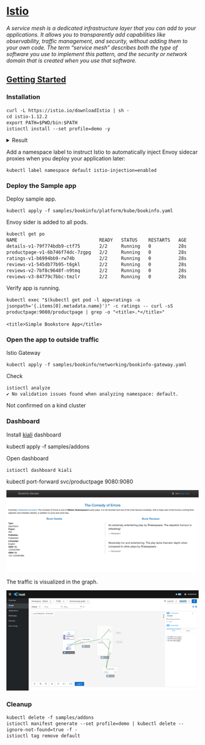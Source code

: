 # [Istio](https://istio.io/)


*A service mesh is a dedicated infrastructure layer that you can add to your applications. It allows you to transparently add capabilities like observability, traffic management, and security, without adding them to your own code. The term “service mesh” describes both the type of software you use to implement this pattern, and the security or network domain that is created when you use that software.*

## [Getting Started](https://istio.io/latest/docs/setup/getting-started/)

### Installation

```
curl -L https://istio.io/downloadIstio | sh -
cd istio-1.12.2
export PATH=$PWD/bin:$PATH
istioctl install --set profile=demo -y
```

<details><summary>Result</summary>

```
✔ Istio core installed
✔ Istiod installed
✔ Egress gateways installed
✔ Ingress gateways installed
✔ Installation complete                                                                                              Making this installation the default for injection and validation.

Thank you for installing Istio 1.12.  Please take a few minutes to tell us about your install/upgrade experience!  https://forms.gle/FegQbc9UvePd4Z9z7
```

</details>

Add a namespace label to instruct Istio to automatically inject Envoy sidecar proxies when you deploy your application later:

```
kubectl label namespace default istio-injection=enabled
```

### Deploy the Sample app

Deploy sample app.

```
kubectl apply -f samples/bookinfo/platform/kube/bookinfo.yaml
```

Envoy sider is added to all pods.

```
kubectl get po
NAME                              READY   STATUS    RESTARTS   AGE
details-v1-79f774bdb9-ctf75       2/2     Running   0          28s
productpage-v1-6b746f74dc-7zgpg   2/2     Running   0          28s
ratings-v1-b6994bb9-rw74b         2/2     Running   0          28s
reviews-v1-545db77b95-t6gkl       2/2     Running   0          28s
reviews-v2-7bf8c9648f-n9tmq       2/2     Running   0          28s
reviews-v3-84779c7bbc-tmzlr       2/2     Running   0          28s
```

Verify app is running.

```
kubectl exec "$(kubectl get pod -l app=ratings -o jsonpath='{.items[0].metadata.name}')" -c ratings -- curl -sS productpage:9080/productpage | grep -o "<title>.*</title>"

<title>Simple Bookstore App</title>
```

### Open the app to outside traffic

Istio Gateway

```
kubectl apply -f samples/bookinfo/networking/bookinfo-gateway.yaml
```

Check
```
istioctl analyze
✔ No validation issues found when analyzing namespace: default.
```

Not confirmed on a kind cluster

### Dashboard

Install [kiali](https://istio.io/latest/docs/ops/integrations/kiali/) dashboard

kubectl apply -f samples/addons

Open dashboard

```
istioctl dashboard kiali
```

kubectl port-forward svc/productpage 9080:9080

![](docs/sample-app.png)

The traffic is visualized in the graph.

![](docs/kiali.png)

### Cleanup

```
kubectl delete -f samples/addons
istioctl manifest generate --set profile=demo | kubectl delete --ignore-not-found=true -f -
istioctl tag remove default
```
